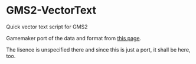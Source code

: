 # GMS2-VectorText
Quick vector text script for GMS2

Gamemaker port of the data and format from [this page](http://paulbourke.net/dataformats/hershey/).

The lisence is unspecified there and since this is just a port, it shall be here, too. 
